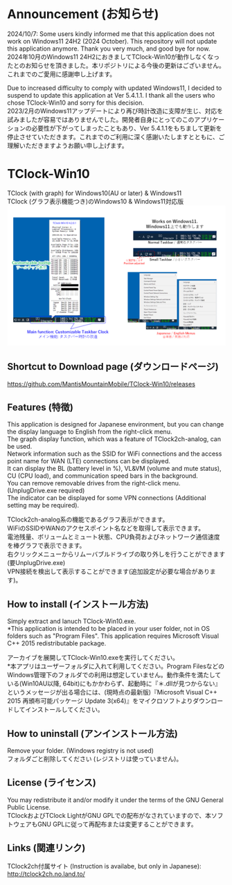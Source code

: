 # Announcement (お知らせ)
2024/10/7:
Some users kindly informed me that this application does not work on Windows11 24H2 (2024 October). This repository will not update this application anymore. Thank you very much, and good bye for now.
2024年10月のWindows11 24H2におきましてTClock-Win10が動作しなくなったとのお知らせを頂きました。本リポジトリによる今後の更新はございません。これまでのご愛用に感謝申し上げます。

Due to increased difficulty to comply with updated Windows11, I decided to suspend to update this application at Ver 5.4.1.1. I thank all the users who chose TClock-Win10 and sorry for this decision.  
2023/2月のWindows11アップデートにより再び時計改造に支障が生じ、対応を試みましたが容易ではありませんでした。開発者自身にとってのこのアプリケーションの必要性が下がってしまったこともあり、Ver 5.4.1.1をもちまして更新を停止させていただきます。これまでのご利用に深く感謝いたしますとともに、ご理解いただきますようお願い申し上げます。

# TClock-Win10
TClock (with graph) for Windows10(AU or later) &amp; Windows11  
TClock (グラフ表示機能つき)のWindows10 & Windows11対応版  
![Introduction Image](https://github.com/MantisMountainMobile/TClock-Win10/blob/main/additional_files/TClock-WIn10_introduction01.png)  


## Shortcut to Download page (ダウンロードページ)
https://github.com/MantisMountainMobile/TClock-Win10/releases

## Features (特徴)
This application is designed for Japanese environment, but you can change the display language to English from the right-click menu.  
The graph display function, which was a feature of TClock2ch-analog, can be used.  
Network information such as the SSID for WiFi connections and the access point name for WAN (LTE) connections can be displayed.  
It can display the BL (battery level in %), VL&VM (volume and mute status), CU (CPU load), and communication speed bars in the background.  
You can remove removable drives from the right-click menu. (UnplugDrive.exe required)  
The indicator can be displayed for some VPN connections (Additional setting may be required).

TClock2ch-analog系の機能であるグラフ表示ができます。  
WiFiのSSIDやWANのアクセスポイント名などを取得して表示できます。  
電池残量、ボリュームとミュート状態、CPU負荷およびネットワーク通信速度を棒グラフで表示できます。  
右クリックメニューからリムーバブルドライブの取り外しを行うことができます(要UnplugDrive.exe)  
VPN接続を検出して表示することができます(追加設定が必要な場合があります)。

## How to install (インストール方法)
Simply extract and lanuch TClock-Win10.exe.  
*This application is intended to be placed in your user folder, not in OS folders such as "Program Files". This application requires Microsoft Visual C++ 2015 redistributable package.  

アーカイブを展開してTClock-Win10.exeを実行してください。  
*本アプリはユーザーフォルダに入れて利用してください。Program FilesなどのWindows管理下のフォルダでの利用は想定していません。動作条件を満たしている(Win10AU以降, 64bit)にもかかわらず、起動時に『＊.dllが見つからない』というメッセージが出る場合には、(現時点の最新版)『Microsoft Visual C++ 2015 再頒布可能パッケージ Update 3(x64)』をマイクロソフトよりダウンロードしてインストールしてください。


## How to uninstall (アンインストール方法)
Remove your folder. (Windows registry is not used)  
フォルダごと削除してください (レジストリは使っていません)。


## License (ライセンス)
You may redistribute it and/or modify it under the terms of the GNU General Public License.  
TClockおよびTClock LightがGNU GPLでの配布がなされていますので、本ソフトウェアもGNU GPLに従って再配布または変更することができます。

## Links (関連リンク)
TClock2ch付属サイト (Instruction is availabe, but only in Japanese):  
http://tclock2ch.no.land.to/





